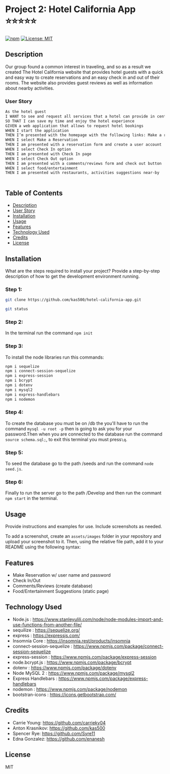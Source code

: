 # Project 2:  Hotel California App  :star::star::star::star::star:


[![npm](https://badge.fury.io/js/inquirer.svg)](http://badge.fury.io/js/inquirer)
  [![License: MIT](https://img.shields.io/badge/License-MIT-yellow.svg)](https://opensource.org/licenses/MIT)
  
  
 ## Description
 
 
Our group found a common interest in traveling, and so as a result we created The Hotel California website that provides hotel guests with a quick and easy way to create reservations and an easy  check in and out of their rooms. The website also provides guest reviews as well as information about nearby activities.




### User Story

```sh
As the hotel guest
I WANT to see and request all services that a hotel can provide in central web app
SO THAT I can save my time and enjoy the hotel experience
GIVEN a web application that allows to request hotel bookings
WHEN I start the application
THEN I’m presented with the homepage with the following links: Make a reservation, Check In/Out, leave comments/reviews, Food/entertainment suggestions
WHEN I select Make a Reservation
THEN I am presented with a reservation form and create a user account
WHEN I select Check In option
THEN I am presented with Check In page
WHEN I select Check Out option
THEN I am presented with a comments/reviews form and check out button
WHEN I select food/entertainment
THEN I am presented with restaurants, activities suggestions near-by



```






## Table of Contents
- [Description](#description)
- [User Story](#user-story)
- [Installation](#installation)
- [Usage](#usage)
- [Features](#features)
- [Technology Used](#technology-used)
- [Credits](#credits)
- [License](#license)

## Installation
What are the steps required to install your project? Provide a step-by-step description of how to get the development environment running.




### Step 1:

```sh
git clone https://github.com/kas500/hotel-california-app.git

git status 
```

### Step 2:

In the terminal run the command `npm init`

### Step 3:

To install the node libraries run this commands:
```sh
npm i sequelize
npm i connect-session-sequelize
npm i express-session
npm i bcrypt
npm i dotenv
npm i mysql2
npm i express-handlebars
npm i nodemon
```



### Step 4:
To create the database you must be on /db the you'll have to run the command `mysql -u root -p` then is going to ask you for your password.Then when you are connected to the database run the command `source schema.sql;`, to exit this terminal you must press`\q`.

### Step 5:

To seed the database go to the path /seeds and run the command `node seed.js`.

### Step 6:

Finally to run the server go to the path /Develop and then run the commant `npm start` in the terminal.



## Usage


Provide instructions and examples for use. Include screenshots as needed.

To add a screenshot, create an `assets/images` folder in your repository and upload your screenshot to it. Then, using the relative file path, add it to your README using the following syntax:









## Features

- Make Reservation w/ user name and password
- Check In/Out 
- Comments/Reviews (create database)
- Food/Entertainment Suggestions (static page)





## Technology Used

- Node.js : https://www.stanleyulili.com/node/node-modules-import-and-use-functions-from-another-file/
- sequilize : https://sequelize.org/
- express : https://expressjs.com/
- Insomnia Core : https://insomnia.rest/products/insomnia
- connect-session-sequelize : https://www.npmjs.com/package/connect-session-sequelize
- express-session : https://www.npmjs.com/package/express-session
- node.bcrypt.js : https://www.npmjs.com/package/bcrypt
- dotenv : https://www.npmjs.com/package/dotenv  
- Node MySQL 2 : https://www.npmjs.com/package/mysql2
- Express Handlebars : https://www.npmjs.com/package/express-handlebars
- nodemon : https://www.npmjs.com/package/nodemon
- bootstran-icons : https://icons.getbootstrap.com/






## Credits

- Carrie Young: https://github.com/carrieky04
- Anton Krasnikov: https://github.com/kas500
- Spencer Rye: https://github.com/Syre11
- Edna Gonzalez: https://github.com/enanesh



## License

MIT

